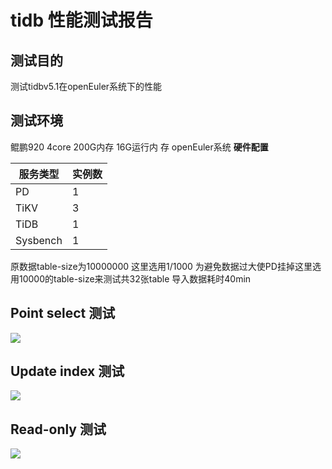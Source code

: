 # tidb 性能测试报告
## 测试目的
测试tidbv5.1在openEuler系统下的性能
## 测试环境
鲲鹏920 4core 200G内存 16G运行内
存 openEuler系统
**硬件配置**

|服务类型 | 实例数|
|--|--|
| PD  |  1|
|TiKV|3|
|TiDB|1|
|Sysbench|1|

原数据table-size为10000000 这里选用1/1000
为避免数据过大使PD挂掉这里选用10000的table-size来测试共32张table
导入数据耗时40min

## Point select 测试
![](https://i.loli.net/2021/07/23/9sPVnRwkclmBEXb.png)
## Update index 测试
![](https://i.loli.net/2021/07/23/Im9POusbrR4jYKH.png)
## Read-only 测试
![](https://i.loli.net/2021/07/23/oYqCd8F1XBbymDe.png)